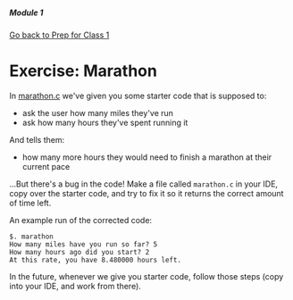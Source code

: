 ##### Module 1

[Go back to Prep for Class 1](../../class1-prep)

# Exercise: Marathon

In [marathon.c](./marathon.c) we've given you some starter code that is supposed to:
- ask the user how many miles they've run
- ask how many hours they've spent running it

And tells them:
- how many more hours they would need to finish a marathon at their current pace

...But there's a bug in the code! Make a file called `marathon.c` in your IDE, copy over the starter code, and try to fix it so it returns the correct amount of time left.

An example run of the corrected code:
```
$. marathon
How many miles have you run so far? 5
How many hours ago did you start? 2
At this rate, you have 8.480000 hours left.
```

In the future, whenever we give you starter code, follow those steps (copy into your IDE, and work from there). 
